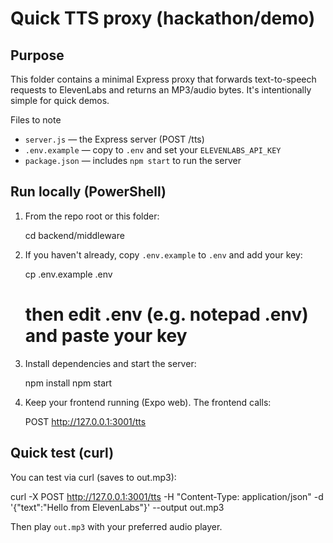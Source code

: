 Quick TTS proxy (hackathon/demo)
================================

Purpose
-------
This folder contains a minimal Express proxy that forwards text-to-speech requests to ElevenLabs and returns an MP3/audio bytes. It's intentionally simple for quick demos.

Files to note
- `server.js` — the Express server (POST /tts)
- `.env.example` — copy to `.env` and set your `ELEVENLABS_API_KEY`
- `package.json` — includes `npm start` to run the server

Run locally (PowerShell)
------------------------
1. From the repo root or this folder:

   cd backend/middleware

2. If you haven't already, copy `.env.example` to `.env` and add your key:

   cp .env.example .env
   # then edit .env (e.g. notepad .env) and paste your key

3. Install dependencies and start the server:

   npm install
   npm start

4. Keep your frontend running (Expo web). The frontend calls:

   POST http://127.0.0.1:3001/tts

Quick test (curl)
-----------------
You can test via curl (saves to out.mp3):

  curl -X POST http://127.0.0.1:3001/tts -H "Content-Type: application/json" -d '{"text":"Hello from ElevenLabs"}' --output out.mp3

Then play `out.mp3` with your preferred audio player.
